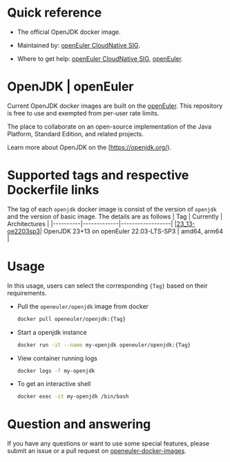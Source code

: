 # Quick reference

- The official OpenJDK docker image.

- Maintained by: [openEuler CloudNative SIG](https://gitee.com/openeuler/cloudnative).

- Where to get help: [openEuler CloudNative SIG](https://gitee.com/openeuler/cloudnative), [openEuler](https://gitee.com/openeuler/community).

# OpenJDK | openEuler
Current OpenJDK docker images are built on the [openEuler](https://repo.openeuler.org/). This repository is free to use and exempted from per-user rate limits.

The place to collaborate on an open-source implementation of the Java Platform, Standard Edition, and related projects.

Learn more about OpenJDK on the [https://openjdk.org/).

# Supported tags and respective Dockerfile links
The tag of each `openjdk` docker image is consist of the version of `openjdk` and the version of basic image. The details are as follows
|    Tag   |  Currently  |   Architectures  |
|----------|-------------|------------------|
|[23_13-oe2203sp3](https://gitee.com/openeuler/openeuler-docker-images/blob/master/Others/openjdk/23+13/22.03-lts-sp3/Dockerfile)| OpenJDK 23+13 on openEuler 22.03-LTS-SP3 | amd64, arm64 |
  
# Usage
In this usage, users can select the corresponding `{Tag}`  based on their requirements.

- Pull the `openeuler/openjdk` image from docker

	```bash
	docker pull openeuler/openjdk:{Tag}
	```

- Start a openjdk instance

	```bash
	docker run -it --name my-openjdk openeuler/openjdk:{Tag}
	```

- View container running logs

	```bash
	docker logs -f my-openjdk
	```

- To get an interactive shell

	```bash
	docker exec -it my-openjdk /bin/bash
	```
	
# Question and answering
If you have any questions or want to use some special features, please submit an issue or a pull request on [openeuler-docker-images](https://gitee.com/openeuler/openeuler-docker-images).